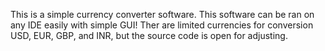 This is a simple currency converter software. This software can be ran on any IDE easily with simple GUI! 
Ther are limited currencies for conversion USD, EUR, GBP, and INR, but the source code is open for adjusting.
